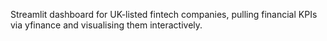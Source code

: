 Streamlit dashboard for UK-listed fintech companies, pulling financial KPIs via yfinance and visualising them interactively.